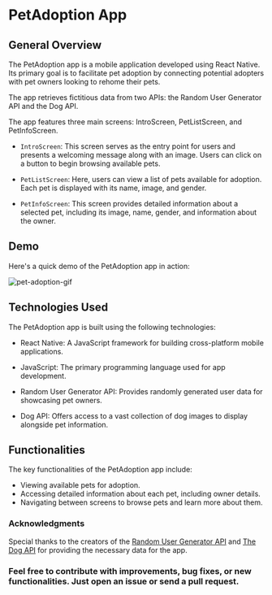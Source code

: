 
# PetAdoption App

## General Overview

The PetAdoption app is a mobile application developed using React Native. Its primary goal is to facilitate pet adoption by connecting potential adopters with pet owners looking to rehome their pets.

The app retrieves fictitious data from two APIs: the Random User Generator API and the Dog API.

The app features three main screens: IntroScreen, PetListScreen, and PetInfoScreen.

- `IntroScreen`: This screen serves as the entry point for users and presents a welcoming message along with an image. Users can click on a button to begin browsing available pets.

- `PetListScreen`: Here, users can view a list of pets available for adoption. Each pet is displayed with its name, image, and gender.

- `PetInfoScreen`: This screen provides detailed information about a selected pet, including its image, name, gender, and information about the owner.

## Demo

Here's a quick demo of the PetAdoption app in action:

![pet-adoption-gif](https://github.com/gabricarte/pet-adoption/assets/104357417/1b24f930-b8df-4b2b-830d-8a0f19d5c292)

## Technologies Used
The PetAdoption app is built using the following technologies:

- React Native: A JavaScript framework for building cross-platform mobile applications.

- JavaScript: The primary programming language used for app development.

- Random User Generator API: Provides randomly generated user data for showcasing pet owners.

- Dog API: Offers access to a vast collection of dog images to display alongside pet information.

## Functionalities

The key functionalities of the PetAdoption app include:

- Viewing available pets for adoption.
- Accessing detailed information about each pet, including owner details.
- Navigating between screens to browse pets and learn more about them.


### Acknowledgments

Special thanks to the creators of the [Random User Generator API](https://randomuser.me/) and [The Dog API](https://dog.ceo/dog-api) for providing the necessary data for the app.

### Feel free to contribute with improvements, bug fixes, or new functionalities. Just open an issue or send a pull request.


